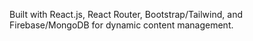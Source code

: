 Built with React.js, React Router, Bootstrap/Tailwind, and Firebase/MongoDB for dynamic content management.
